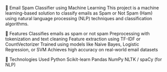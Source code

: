 📧 Email Spam Classifier using Machine Learning
This project is a machine learning-based solution to classify emails as Spam or Not Spam (Ham) using natural language processing (NLP) techniques and classification algorithms.

🚀 Features
Classifies emails as spam or not spam
Preprocessing with tokenization and text cleaning
Feature extraction using TF-IDF or CountVectorizer
Trained using models like Naive Bayes, Logistic Regression, or SVM
Achieves high accuracy on real-world email datasets

🧠 Technologies Used
Python
Scikit-learn
Pandas
NumPy
NLTK / spaCy (for NLP)


